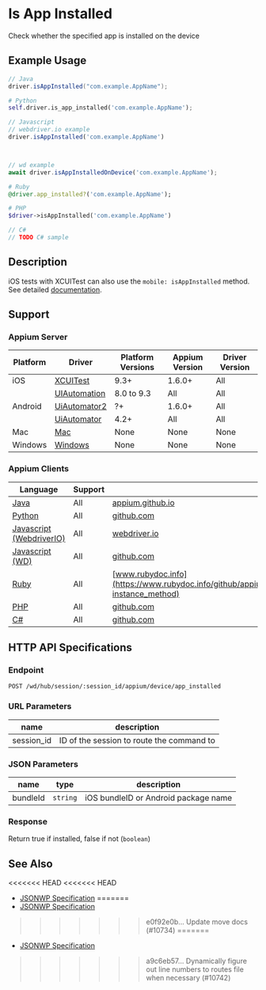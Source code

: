 # Is App Installed

Check whether the specified app is installed on the device
## Example Usage

```java
// Java
driver.isAppInstalled("com.example.AppName");

```

```python
# Python
self.driver.is_app_installed('com.example.AppName');

```

```javascript
// Javascript
// webdriver.io example
driver.isAppInstalled('com.example.AppName')



// wd example
await driver.isAppInstalledOnDevice('com.example.AppName');

```

```ruby
# Ruby
@driver.app_installed?('com.example.AppName');

```

```php
# PHP
$driver->isAppInstalled('com.example.AppName')

```

```csharp
// C#
// TODO C# sample

```


## Description

iOS tests with XCUITest can also use the `mobile: isAppInstalled` method. See detailed [documentation](/docs/en/writing-running-appium/ios/ios-xctest-mobile-apps-management.md#mobile-isappinstalled).


## Support

### Appium Server

|Platform|Driver|Platform Versions|Appium Version|Driver Version|
|--------|----------------|------|--------------|--------------|
| iOS | [XCUITest](/docs/en/drivers/ios-xcuitest.md) | 9.3+ | 1.6.0+ | All |
|  | [UIAutomation](/docs/en/drivers/ios-uiautomation.md) | 8.0 to 9.3 | All | All |
| Android | [UiAutomator2](/docs/en/drivers/android-uiautomator2.md) | ?+ | 1.6.0+ | All |
|  | [UiAutomator](/docs/en/drivers/android-uiautomator.md) | 4.2+ | All | All |
| Mac | [Mac](/docs/en/drivers/mac.md) | None | None | None |
| Windows | [Windows](/docs/en/drivers/windows.md) | None | None | None |

### Appium Clients

|Language|Support|Documentation|
|--------|-------|-------------|
|[Java](https://github.com/appium/java-client/releases/latest)| All |  [appium.github.io](https://appium.github.io/java-client/io/appium/java_client/InteractsWithApps.html#isAppInstalled-java.lang.String-)  |
|[Python](https://github.com/appium/python-client/releases/latest)| All |  [github.com](https://github.com/appium/python-client/blob/master/appium/webdriver/webdriver.py#L542)  |
|[Javascript (WebdriverIO)](http://webdriver.io/index.html)| All |  [webdriver.io](http://webdriver.io/api/mobile/isAppInstalled.html)  |
|[Javascript (WD)](https://github.com/admc/wd/releases/latest)| All |  [github.com](https://github.com/admc/wd/blob/master/lib/commands.js#L2586)  |
|[Ruby](https://github.com/appium/ruby_lib/releases/latest)| All |  [www.rubydoc.info](https://www.rubydoc.info/github/appium/ruby_lib_core/Appium/Core/Device#app_installed%3F-instance_method)  |
|[PHP](https://github.com/appium/php-client/releases/latest)| All |  [github.com](https://github.com/appium/php-client/)  |
|[C#](https://github.com/appium/appium-dotnet-driver/releases/latest)| All |  [github.com](https://github.com/appium/appium-dotnet-driver/)  |

## HTTP API Specifications

### Endpoint

`POST /wd/hub/session/:session_id/appium/device/app_installed`

### URL Parameters

|name|description|
|----|-----------|
|session_id|ID of the session to route the command to|

### JSON Parameters

|name|type|description|
|----|----|-----------|
| bundleId | `string` | iOS bundleID or Android package name |

### Response

Return true if installed, false if not (`boolean`)

## See Also

<<<<<<< HEAD
<<<<<<< HEAD
* [JSONWP Specification](https://github.com/appium/appium-base-driver/blob/master/lib/protocol/routes.js#L434)
=======
* [JSONWP Specification](https://github.com/appium/appium-base-driver/blob/master/lib/protocol/routes.js#L378)
>>>>>>> e0f92e0b... Update move docs (#10734)
=======
* [JSONWP Specification](https://github.com/appium/appium-base-driver/blob/master/lib/protocol/routes.js#L434)
>>>>>>> a9c6eb57... Dynamically figure out line numbers to routes file when necessary (#10742)
